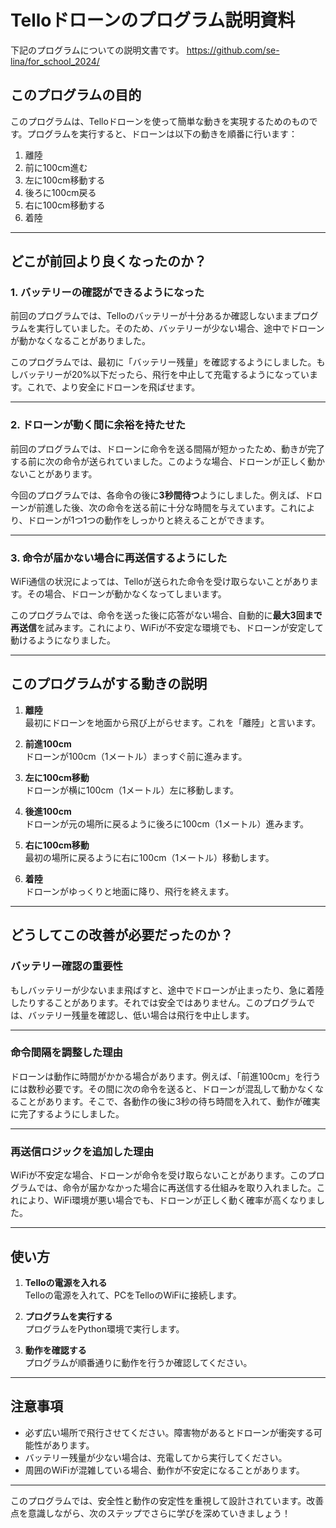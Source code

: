 # **Telloドローンのプログラム説明資料**

下記のプログラムについての説明文書です。
https://github.com/se-lina/for_school_2024/

## **このプログラムの目的**
このプログラムは、Telloドローンを使って簡単な動きを実現するためのものです。プログラムを実行すると、ドローンは以下の動きを順番に行います：
1. 離陸
2. 前に100cm進む
3. 左に100cm移動する
4. 後ろに100cm戻る
5. 右に100cm移動する
6. 着陸

---

## **どこが前回より良くなったのか？**

### **1. バッテリーの確認ができるようになった**
前回のプログラムでは、Telloのバッテリーが十分あるか確認しないままプログラムを実行していました。そのため、バッテリーが少ない場合、途中でドローンが動かなくなることがありました。

このプログラムでは、最初に「バッテリー残量」を確認するようにしました。もしバッテリーが20%以下だったら、飛行を中止して充電するようになっています。これで、より安全にドローンを飛ばせます。

---

### **2. ドローンが動く間に余裕を持たせた**
前回のプログラムでは、ドローンに命令を送る間隔が短かったため、動きが完了する前に次の命令が送られていました。このような場合、ドローンが正しく動かないことがあります。

今回のプログラムでは、各命令の後に**3秒間待つ**ようにしました。例えば、ドローンが前進した後、次の命令を送る前に十分な時間を与えています。これにより、ドローンが1つ1つの動作をしっかりと終えることができます。

---

### **3. 命令が届かない場合に再送信するようにした**
WiFi通信の状況によっては、Telloが送られた命令を受け取らないことがあります。その場合、ドローンが動かなくなってしまいます。

このプログラムでは、命令を送った後に応答がない場合、自動的に**最大3回まで再送信**を試みます。これにより、WiFiが不安定な環境でも、ドローンが安定して動けるようになりました。

---

## **このプログラムがする動きの説明**

1. **離陸**  
   最初にドローンを地面から飛び上がらせます。これを「離陸」と言います。

2. **前進100cm**  
   ドローンが100cm（1メートル）まっすぐ前に進みます。

3. **左に100cm移動**  
   ドローンが横に100cm（1メートル）左に移動します。

4. **後進100cm**  
   ドローンが元の場所に戻るように後ろに100cm（1メートル）進みます。

5. **右に100cm移動**  
   最初の場所に戻るように右に100cm（1メートル）移動します。

6. **着陸**  
   ドローンがゆっくりと地面に降り、飛行を終えます。

---

## **どうしてこの改善が必要だったのか？**

### **バッテリー確認の重要性**
もしバッテリーが少ないまま飛ばすと、途中でドローンが止まったり、急に着陸したりすることがあります。それでは安全ではありません。このプログラムでは、バッテリー残量を確認し、低い場合は飛行を中止します。

---

### **命令間隔を調整した理由**
ドローンは動作に時間がかかる場合があります。例えば、「前進100cm」を行うには数秒必要です。その間に次の命令を送ると、ドローンが混乱して動かなくなることがあります。そこで、各動作の後に3秒の待ち時間を入れて、動作が確実に完了するようにしました。

---

### **再送信ロジックを追加した理由**
WiFiが不安定な場合、ドローンが命令を受け取らないことがあります。このプログラムでは、命令が届かなかった場合に再送信する仕組みを取り入れました。これにより、WiFi環境が悪い場合でも、ドローンが正しく動く確率が高くなりました。

---

## **使い方**
1. **Telloの電源を入れる**  
   Telloの電源を入れて、PCをTelloのWiFiに接続します。

2. **プログラムを実行する**  
   プログラムをPython環境で実行します。

3. **動作を確認する**  
   プログラムが順番通りに動作を行うか確認してください。

---

## **注意事項**
- 必ず広い場所で飛行させてください。障害物があるとドローンが衝突する可能性があります。
- バッテリー残量が少ない場合は、充電してから実行してください。
- 周囲のWiFiが混雑している場合、動作が不安定になることがあります。

---

このプログラムでは、安全性と動作の安定性を重視して設計されています。改善点を意識しながら、次のステップでさらに学びを深めていきましょう！
